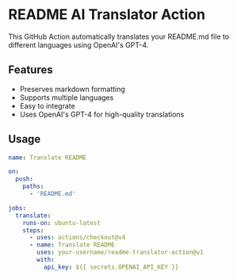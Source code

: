 # README AI Translator Action

This GitHub Action automatically translates your README.md file to different languages using OpenAI's GPT-4.

## Features

- Preserves markdown formatting
- Supports multiple languages
- Easy to integrate
- Uses OpenAI's GPT-4 for high-quality translations

## Usage

```yaml
name: Translate README

on:
  push:
    paths:
      - 'README.md'

jobs:
  translate:
    runs-on: ubuntu-latest
    steps:
      - uses: actions/checkout@v4
      - name: Translate README
        uses: your-username/readme-translator-action@v1
        with:
          api_key: ${{ secrets.OPENAI_API_KEY }}
